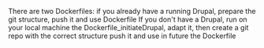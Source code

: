 There are two Dockerfiles: if you already have a running Drupal, prepare the git structure, push it and use Dockerfile
If you don't have a Drupal, run on your local machine the Dockerfile_initiateDrupal, adapt it, then create a git repo with the correct structure push it and use in future the Dockerfile

